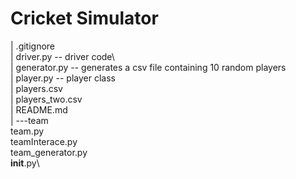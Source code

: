 # Cricket Simulator

|   .gitignore\
|   driver.py       --    driver code\  
|   generator.py    --    generates a csv file containing 10 random players\
|   player.py       --    player class\
|   players.csv\
|   players_two.csv\
|   README.md\
|
\---team\
        team.py\
        teamInterace.py\
        team_generator.py\
        __init__.py\